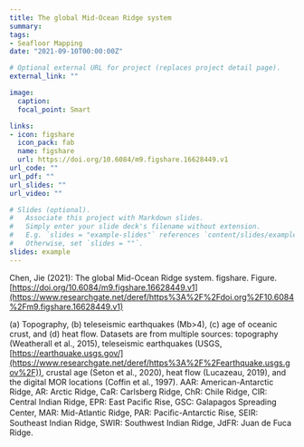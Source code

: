 ```yaml
---
title: The global Mid-Ocean Ridge system
summary: 
tags:
- Seafloor Mapping
date: "2021-09-10T00:00:00Z"

# Optional external URL for project (replaces project detail page).
external_link: ""

image:
  caption: 
  focal_point: Smart

links:
- icon: figshare
  icon_pack: fab
  name: figshare
  url: https://doi.org/10.6084/m9.figshare.16628449.v1
url_code: ""
url_pdf: ""
url_slides: ""
url_video: ""

# Slides (optional).
#   Associate this project with Markdown slides.
#   Simply enter your slide deck's filename without extension.
#   E.g. `slides = "example-slides"` references `content/slides/example-slides.md`.
#   Otherwise, set `slides = ""`.
slides: example
---
```


Chen, Jie (2021): The global Mid-Ocean Ridge system. figshare. Figure. [https://doi.org/10.6084/m9.figshare.16628449.v1](https://www.researchgate.net/deref/https%3A%2F%2Fdoi.org%2F10.6084%2Fm9.figshare.16628449.v1)

(a) Topography, (b) teleseismic earthquakes (Mb>4), (c) age of oceanic crust, and (d) heat flow. Datasets are from multiple sources: topography (Weatherall et al., 2015), teleseismic earthquakes (USGS, [https://earthquake.usgs.gov/](https://www.researchgate.net/deref/https%3A%2F%2Fearthquake.usgs.gov%2F)), crustal age (Seton et al., 2020), heat flow (Lucazeau, 2019), and the digital MOR locations (Coffin et al., 1997). AAR: American-Antarctic Ridge, AR: Arctic Ridge, CaR: Carlsberg Ridge, ChR: Chile Ridge, CIR: Central Indian Ridge, EPR: East Paciﬁc Rise, GSC: Galapagos Spreading Center, MAR: Mid-Atlantic Ridge, PAR: Paciﬁc-Antarctic Rise, SEIR: Southeast Indian Ridge, SWIR: Southwest Indian Ridge, JdFR: Juan de Fuca Ridge.
